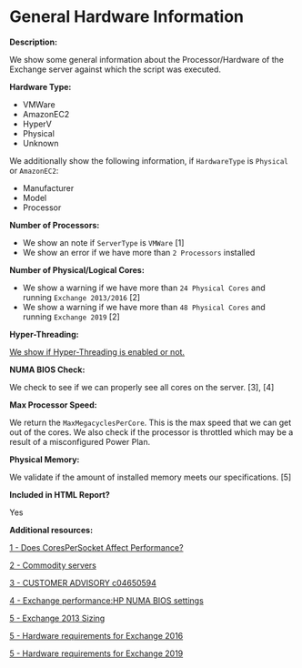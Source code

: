 # General Hardware Information

**Description:**

We show some general information about the Processor/Hardware of the Exchange server against which the script was executed.

**Hardware Type:**

- VMWare
- AmazonEC2
- HyperV
- Physical
- Unknown

We additionally show the following information, if `HardwareType` is `Physical` or `AmazonEC2`:
- Manufacturer
- Model
- Processor

**Number of Processors:**

- We show an note if `ServerType` is `VMWare` [1]
- We show an error if we have more than `2 Processors` installed

**Number of Physical/Logical Cores:**

- We show a warning if we have more than `24 Physical Cores` and running `Exchange 2013/2016` [2]
- We show a warning if we have more than `48 Physical Cores` and running `Exchange 2019` [2]

**Hyper-Threading:**

[We show if Hyper-Threading is enabled or not.](HyperThreadingCheck.md)

**NUMA BIOS Check:**

We check to see if we can properly see all cores on the server. [3], [4]

**Max Processor Speed:**

We return the `MaxMegacyclesPerCore`. This is the max speed that we can get out of the cores. We also check if the processor is throttled which may be a result of a misconfigured Power Plan.

**Physical Memory:**

We validate if the amount of installed memory meets our specifications. [5]

**Included in HTML Report?**

Yes

**Additional resources:**

[1 - Does CoresPerSocket Affect Performance?](https://blogs.vmware.com/vsphere/2013/10/does-CoresPerSocket-affect-performance.html)

[2 - Commodity servers](https://docs.microsoft.com/exchange/plan-and-deploy/deployment-ref/preferred-architecture-2019?view=exchserver-2019#commodity-servers)

[3 - CUSTOMER ADVISORY c04650594](https://support.hpe.com/hpesc/public/docDisplay?docLocale=en_US&docId=emr_na-c04650594)

[4 - Exchange performance:HP NUMA BIOS settings](https://ingogegenwarth.wordpress.com/2017/07/27/numa-settings/)

[5 - Exchange 2013 Sizing](https://docs.microsoft.com/exchange/exchange-2013-sizing-and-configuration-recommendations-exchange-2013-help#exchange-2013-sizing)

[5 - Hardware requirements for Exchange 2016](https://docs.microsoft.com/exchange/plan-and-deploy/system-requirements?view=exchserver-2016#hardware-requirements-for-exchange-2016)

[5 - Hardware requirements for Exchange 2019](https://docs.microsoft.com/exchange/plan-and-deploy/system-requirements?view=exchserver-2019#hardware-requirements-for-exchange-2019)


